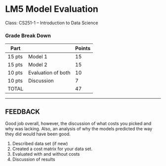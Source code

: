 # LM5 Model Evaluation
Class: CS251-1 – Introduction to Data Science 

### Grade Break Down
| Part   |                    | Points |
|--------|--------------------|--------| 
| 15 pts | Model 1            |  15    |
| 15 pts | Model 2            |  15    |
| 10 pts | Evaluation of both |  10    |
| 10 pts | Discussion         |  7     |
| TOTAL  |                    |  47    |

-----
## FEEDBACK
Good job overall, however, the discussion of what costs you picked and why was lacking. Also, an analysis of why the models predicted the way they did would have been good.
1. Described data set (if new)
2. Created a cost matrix for your data set.
3. Evaluated with and without costs
4. Discussion of results

